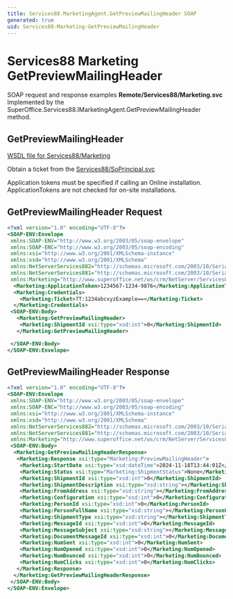```yaml
---
title: Services88.MarketingAgent.GetPreviewMailingHeader SOAP
generated: true
uid: Services88-Marketing-GetPreviewMailingHeader
---
```


# Services88 Marketing GetPreviewMailingHeader

SOAP request and response examples **Remote/Services88/Marketing.svc**
Implemented by the <see cref="M:SuperOffice.Services88.IMarketingAgent.GetPreviewMailingHeader">SuperOffice.Services88.IMarketingAgent.GetPreviewMailingHeader</see> method.

## GetPreviewMailingHeader





[WSDL file for Services88/Marketing](../Services88-Marketing.md)

Obtain a ticket from the [Services88/SoPrincipal.svc](../SoPrincipal/index.md)

Application tokens must be specified if calling an Online installation. ApplicationTokens are not checked for on-site installations.

## GetPreviewMailingHeader Request

```xml
<?xml version="1.0" encoding="UTF-8"?>
<SOAP-ENV:Envelope
 xmlns:SOAP-ENV="http://www.w3.org/2003/05/soap-envelope"
 xmlns:SOAP-ENC="http://www.w3.org/2003/05/soap-encoding"
 xmlns:xsi="http://www.w3.org/2001/XMLSchema-instance"
 xmlns:xsd="http://www.w3.org/2001/XMLSchema"
 xmlns:NetServerServices882="http://schemas.microsoft.com/2003/10/Serialization/Arrays"
 xmlns:NetServerServices881="http://schemas.microsoft.com/2003/10/Serialization/"
 xmlns:Marketing="http://www.superoffice.net/ws/crm/NetServer/Services88">
  <Marketing:ApplicationToken>1234567-1234-9876</Marketing:ApplicationToken>
  <Marketing:Credentials>
    <Marketing:Ticket>7T:1234abcxyzExample==</Marketing:Ticket>
  </Marketing:Credentials>
 <SOAP-ENV:Body>
   <Marketing:GetPreviewMailingHeader>
    <Marketing:ShipmentId xsi:type="xsd:int">0</Marketing:ShipmentId>
   </Marketing:GetPreviewMailingHeader>

 </SOAP-ENV:Body>
</SOAP-ENV:Envelope>

```


## GetPreviewMailingHeader Response

```xml
<?xml version="1.0" encoding="UTF-8"?>
<SOAP-ENV:Envelope
 xmlns:SOAP-ENV="http://www.w3.org/2003/05/soap-envelope"
 xmlns:SOAP-ENC="http://www.w3.org/2003/05/soap-encoding"
 xmlns:xsi="http://www.w3.org/2001/XMLSchema-instance"
 xmlns:xsd="http://www.w3.org/2001/XMLSchema"
 xmlns:NetServerServices882="http://schemas.microsoft.com/2003/10/Serialization/Arrays"
 xmlns:NetServerServices881="http://schemas.microsoft.com/2003/10/Serialization/"
 xmlns:Marketing="http://www.superoffice.net/ws/crm/NetServer/Services88">
 <SOAP-ENV:Body>
  <Marketing:GetPreviewMailingHeaderResponse>
   <Marketing:Response xsi:type="Marketing:PreviewMailingHeader">
    <Marketing:StartDate xsi:type="xsd:dateTime">2024-11-18T13:44:01Z</Marketing:StartDate>
    <Marketing:Status xsi:type="Marketing:ShipmentStatus">None</Marketing:Status>
    <Marketing:ShipmentId xsi:type="xsd:int">0</Marketing:ShipmentId>
    <Marketing:ShipmentDescription xsi:type="xsd:string"></Marketing:ShipmentDescription>
    <Marketing:FromAddress xsi:type="xsd:string"></Marketing:FromAddress>
    <Marketing:Configuration xsi:type="xsd:int">0</Marketing:Configuration>
    <Marketing:PersonId xsi:type="xsd:int">0</Marketing:PersonId>
    <Marketing:PersonFullName xsi:type="xsd:string"></Marketing:PersonFullName>
    <Marketing:ShipmentType xsi:type="xsd:string"></Marketing:ShipmentType>
    <Marketing:MessageId xsi:type="xsd:int">0</Marketing:MessageId>
    <Marketing:MessageSubject xsi:type="xsd:string"></Marketing:MessageSubject>
    <Marketing:DocumentMessageId xsi:type="xsd:int">0</Marketing:DocumentMessageId>
    <Marketing:NumSent xsi:type="xsd:int">0</Marketing:NumSent>
    <Marketing:NumOpened xsi:type="xsd:int">0</Marketing:NumOpened>
    <Marketing:NumBounced xsi:type="xsd:int">0</Marketing:NumBounced>
    <Marketing:NumClicks xsi:type="xsd:int">0</Marketing:NumClicks>
   </Marketing:Response>
  </Marketing:GetPreviewMailingHeaderResponse>
 </SOAP-ENV:Body>
</SOAP-ENV:Envelope>

```

